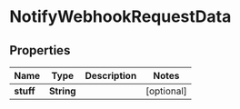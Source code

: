 

# NotifyWebhookRequestData


## Properties

| Name | Type | Description | Notes |
|------------ | ------------- | ------------- | -------------|
|**stuff** | **String** |  |  [optional] |



